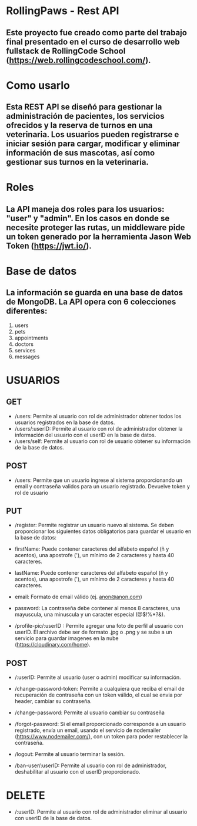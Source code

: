 # RollingPaws - Rest API

## Este proyecto fue creado como parte del trabajo final presentado en el curso de desarrollo web fullstack de RollingCode School (https://web.rollingcodeschool.com/).

# Como usarlo

## Esta REST API se diseñó para gestionar la administración de pacientes, los servicios ofrecidos y la reserva de turnos en una veterinaria. Los usuarios pueden registrarse e iniciar sesión para cargar, modificar y eliminar información de sus mascotas, así como gestionar sus turnos en la veterinaria.

# Roles

## La API maneja dos roles para los usuarios: "user" y "admin". En los casos en donde se necesite proteger las rutas, un middleware pide un token generado por la herramienta Jason Web Token (https://jwt.io/). 

# Base de datos

## La información se guarda en una base de datos de MongoDB. La API opera con 6 colecciones diferentes:

1. users
2. pets
3. appointments
4. doctors
5. services
6. messages

# USUARIOS

## GET

* /users: Permite al usuario con rol de administrador obtener todos los usuarios registrados en la base de datos.
* /users/:userID: Permite al usuario con rol de administrador obtener la información del usuario con el userID en la base de datos.
* /users/self: Permite al usuario con rol de usuario obtener su información de la base de datos.

## POST

* /users: Permite que un usuario ingrese al sistema proporcionando un email y contraseña validos para un usuario registrado. Devuelve token y rol de usuario

## PUT

* /register: Permite registrar un usuario nuevo al sistema. Se deben proporcionar los siguientes datos obligatorios para guardar el usuario en la base de datos:

* firstName: Puede contener caracteres del alfabeto español (ñ y acentos), una apostrofe ('), un mínimo de 2 caracteres y hasta 40 caracteres.
* lastName: Puede contener caracteres del alfabeto español (ñ y acentos), una apostrofe ('), un mínimo de 2 caracteres y hasta 40 caracteres.
* email: Formato de email válido (ej. anon@anon.com)
* password: La contraseña debe contener al menos 8 caracteres, una mayuscula, una minuscula y un caracter especial (@$!%*?&).

* /profile-pic/:userID : Permite agregar una foto de perfil al usuario con userID. El archivo debe ser de formato .jpg o .png y se sube a un servicio para guardar imagenes en la nube (https://cloudinary.com/home).

## POST

* /:userID: Permite al usuario (user o admin) modificar su información.

* /change-password-token: Permite a cualquiera que reciba el email de recuperación de contraseña con un token válido, el cual se envia por header, cambiar su contraseña.

* /change-password: Permite al usuario cambiar su contraseña

* /forgot-password: Si el email proporcionado corresponde a un usuario registrado, envía un email, usando el servicio de nodemailer (https://www.nodemailer.com/), con un token para poder restablecer la contraseña.

* /logout: Permite al usuario terminar la sesión.

* /ban-user/:userID: Permite al usuario con rol de administrador, deshabilitar al usuario con el userID proporcionado.

# DELETE

* /:userID: Permite al usuario con rol de administrador eliminar al usuario con userID de la base de datos.